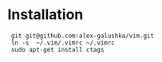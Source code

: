 # Installation

     git git@github.com:alex-galushka/vim.git
     ln -s  ~/.vim/.vimrc ~/.vimrc
     sudo apt-get install ctags
